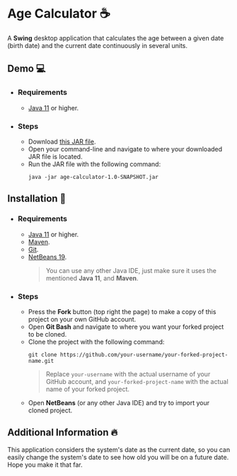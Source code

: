 # Age Calculator ☕

A **Swing** desktop application that calculates the age between a given date (birth date) and the current date continuously in several units. </br>

## Demo 💻

- ### Requirements

  - [Java 11](https://docs.aws.amazon.com/corretto/latest/corretto-11-ug/downloads-list.html) or higher.

- ### Steps

  - Download [this JAR file](https://github.com/arzak21st/age-calculator/releases/download/v1.0-SNAPSHOT/age-calculator-1.0-SNAPSHOT.jar).
  - Open your command-line and navigate to where your downloaded JAR file is located.
  - Run the JAR file with the following command:
      ```
      java -jar age-calculator-1.0-SNAPSHOT.jar
      ```

## Installation 🔌

- ### Requirements

  - [Java 11](https://docs.aws.amazon.com/corretto/latest/corretto-11-ug/downloads-list.html) or higher.
  - [Maven](https://maven.apache.org/download.cgi).
  - [Git](https://git-scm.com/downloads).
  - [NetBeans 19](https://netbeans.apache.org/front/main/download/nb19/).
    > You can use any other Java IDE, just make sure it uses the mentioned **Java 11**, and **Maven**. </br>

- ### Steps

  - Press the **Fork** button (top right the page) to make a copy of this project on your own GitHub account.
  - Open **Git Bash** and navigate to where you want your forked project to be cloned.
  - Clone the project with the following command:
      ```
      git clone https://github.com/your-username/your-forked-project-name.git
      ```
      > Replace `your-username` with the actual username of your GitHub account, and `your-forked-project-name` with the actual name of your forked project. </br>
  - Open **NetBeans** (or any other Java IDE) and try to import your cloned project.

## Additional Information 🔥

This application considers the system's date as the current date, 
so you can easily change the system's date to see how old you will be on a future date. 
Hope you make it that far. </br>
